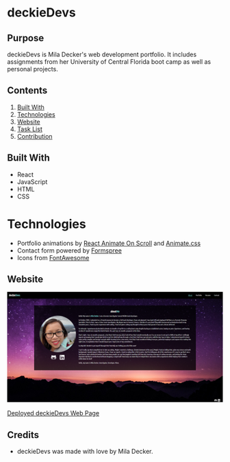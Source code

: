 # deckieDevs

## Purpose
deckieDevs is Mila Decker's web development portfolio.  It includes assignments from her University of Central Florida boot camp as well as personal projects.

## Contents
1. [Built With](#built-with)
2. [Technologies](#technologies)
3. [Website](#website)
4. [Task List](#task-list)
5. [Contribution](#contribution)

## Built With
* React
* JavaScript
* HTML
* CSS

# Technologies
* Portfolio animations by [React Animate On Scroll](https://www.npmjs.com/package/react-animate-on-scroll) and [Animate.css](https://animate.style/)
* Contact form powered by [Formspree](https://www.formspree.io)
* Icons from [FontAwesome](https://fontawesome.com/)

## Website
![deckieDevs Deployed Page](./src/assets/images/screenshot.png)

[Deployed deckieDevs Web Page](https://deckiedevs.github.io)
## Credits
* deckieDevs was made with love by Mila Decker.